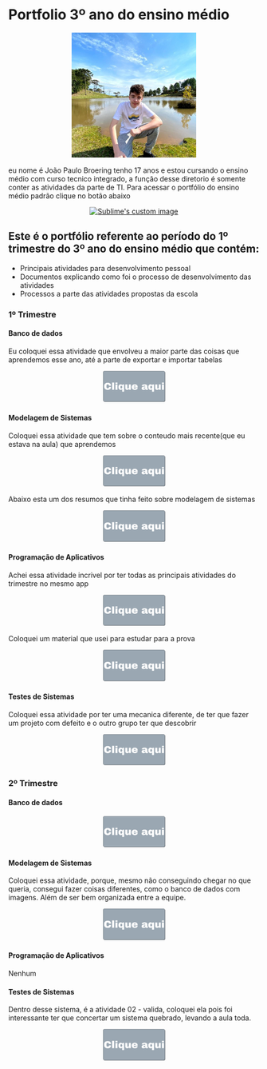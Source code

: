 # Portfolio 3º ano do ensino médio
<p align="center">
 <img src="imagens/eu.jpeg" width="250">
</p>
eu nome é João Paulo Broering tenho 17 anos e estou cursando o ensino médio com curso tecnico integrado, a função desse diretorio é somente conter as atividades da parte de TI. Para acessar o portfólio do ensino médio padrão clique no botão abaixo

<p align="center">
 <a href="https://sites.google.com/view/portfolio-joao-paulo-broering/in%C3%ADcio"><img src="imagens/Portfólio (1).png" width="250" alt="Sublime's custom image"></a>
</p>

## Este é o portfólio referente ao período do 1º trimestre do 3º ano do ensino médio que contém:
* Principais atividades para desenvolvimento pessoal
* Documentos explicando como foi o processo de desenvolvimento das atividades
* Processos a parte das atividades propostas da escola

### 1º Trimestre
#### Banco de dados

Eu coloquei essa atividade que envolveu a maior parte das coisas que aprendemos esse ano, até a parte de exportar e importar tabelas

<p align="center">
 <a href="Banco_de_Dados/atividadecurriculo"><img src="imagens/Clique aqui.png" width="125"></a>
</p>

#### Modelagem de Sistemas

Coloquei essa atividade que tem sobre o conteudo mais recente(que eu estava na aula) que aprendemos

<p align="center">
 <a href="Modelagem_de_Sistemas/1fn.drawio"><img src="imagens/Clique aqui.png" width="125"></a>
</p>
Abaixo esta um dos resumos que tinha feito sobre modelagem de sistemas
<p align="center">
 <a href="Modelagem_de_Sistemas/autoriams"><img src="imagens/Clique aqui.png" width="125"></a>
</p>

#### Programação de Aplicativos

Achei essa atividade incrivel por ter todas as principais atividades do trimestre no mesmo app

<p align="center">
 <a href="Programacao_de_Aplicativos/atividadefinaljs.zip"><img src="imagens/Clique aqui.png" width="125"></a>
</p>
Coloquei um material que usei para estudar para a prova
<p align="center">
 <a href="Programacao_de_Aplicativos/autoriaas"><img src="imagens/Clique aqui.png" width="125"></a>
</p>

#### Testes de Sistemas

Coloquei essa atividade por ter uma mecanica diferente, de ter que fazer um projeto com defeito e o outro grupo ter que descobrir

<p align="center">
 <a href="Testes_de_Sistemas/Calculadora_GP11-master.zip"><img src="imagens/Clique aqui.png" width="125"></a>
</p>

### 2º Trimestre
#### Banco de dados



<p align="center">
 <a href="Banco_de_Dados/IC_autoria/Code.sql"><img src="imagens/Clique aqui.png" width="125"></a>
</p>

#### Modelagem de Sistemas

Coloquei essa atividade, porque, mesmo não conseguindo chegar no que queria, consegui fazer coisas diferentes, como o banco de dados com imagens. Além de ser bem organizada entre a equipe.

<p align="center">
 <a href="https://github.com/jpbroering/AcademiadosCampioes"><img src="imagens/Clique aqui.png" width="125"></a>
</p>

#### Programação de Aplicativos

Nenhum

#### Testes de Sistemas

Dentro desse sistema, é a atividade 02 - valida, coloquei ela pois foi interessante ter que concertar um sistema quebrado, levando a aula toda.

<p align="center">
 <a href="https://github.com/jpbroering/atividadesJs"><img src="imagens/Clique aqui.png" width="125"></a>
</p>
